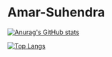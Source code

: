 # Amar-Suhendra

[![Anurag's GitHub stats](https://github-readme-stats.vercel.app/api?username=Amar-Suhendra&theme=github_dark&show_icons=true)](https://github.com/anuraghazra/github-readme-stats)

 
[![Top Langs](https://github-readme-stats.vercel.app/api/top-langs/?username=Amar-Suhendra)](https://github.com/anuraghazra/github-readme-stats)